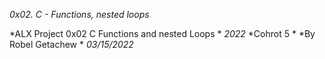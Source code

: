 *0x02. C - Functions, nested loops*

  *ALX Project 0x02 C Functions and nested Loops *
       *2022*  *Cohrot 5  *
          *By Robel Getachew *
	  *03/15/2022*
